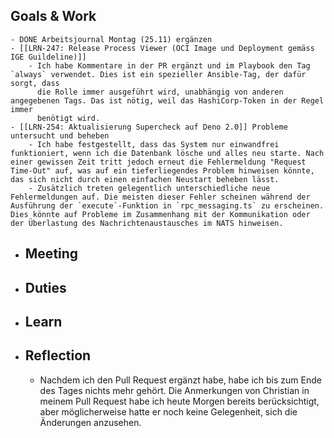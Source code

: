 ## Goals & Work
	- DONE Arbeitsjournal Montag (25.11) ergänzen
	- [[LRN-247: Release Process Viewer (OCI Image und Deployment gemäss IGE Guildeline)]]
		- Ich habe Kommentare in der PR ergänzt und im Playbook den Tag `always` verwendet. Dies ist ein spezieller Ansible-Tag, der dafür sorgt, dass 
		  die Rolle immer ausgeführt wird, unabhängig von anderen angegebenen Tags. Das ist nötig, weil das HashiCorp-Token in der Regel immer 
		  benötigt wird.
	- [[LRN-254: Aktualisierung Supercheck auf Deno 2.0]] Probleme untersucht und beheben
		- Ich habe festgestellt, dass das System nur einwandfrei funktioniert, wenn ich die Datenbank lösche und alles neu starte. Nach einer gewissen Zeit tritt jedoch erneut die Fehlermeldung "Request Time-Out" auf, was auf ein tieferliegendes Problem hinweisen könnte, das sich nicht durch einen einfachen Neustart beheben lässt.
		- Zusätzlich treten gelegentlich unterschiedliche neue Fehlermeldungen auf. Die meisten dieser Fehler scheinen während der Ausführung der `execute`-Funktion in `rpc_messaging.ts` zu erscheinen. Dies könnte auf Probleme im Zusammenhang mit der Kommunikation oder der Überlastung des Nachrichtenaustausches im NATS hinweisen.
- ## Meeting
- ## Duties
- ## Learn
- ## Reflection
	- Nachdem ich den Pull Request ergänzt habe, habe ich bis zum Ende des Tages nichts mehr gehört. Die Anmerkungen von Christian in meinem Pull 
	  Request habe ich heute Morgen bereits berücksichtigt, aber möglicherweise hatte er noch keine Gelegenheit, sich die Änderungen 
	  anzusehen.